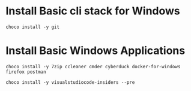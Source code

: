 # Install Basic cli stack for Windows 

```
choco install -y git
```

# Install Basic Windows Applications

```
choco install -y 7zip ccleaner cmder cyberduck docker-for-windows firefox postman

choco install -y visualstudiocode-insiders --pre
```
